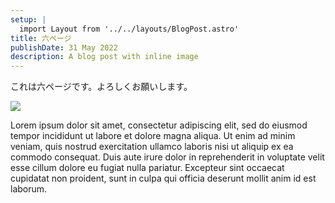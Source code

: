 ```yaml
---
setup: |
  import Layout from '../../layouts/BlogPost.astro'
title: 六ページ
publishDate: 31 May 2022
description: A blog post with inline image
---
```


これは六ページです。よろしくお願いします。

![](http://shlib.hendry.id/img/7e5/napping.jpg)

Lorem ipsum dolor sit amet, consectetur adipiscing elit, sed do eiusmod tempor incididunt ut labore et dolore magna aliqua. Ut enim ad minim veniam, quis nostrud exercitation ullamco laboris nisi ut aliquip ex ea commodo consequat. Duis aute irure dolor in reprehenderit in voluptate velit esse cillum dolore eu fugiat nulla pariatur. Excepteur sint occaecat cupidatat non proident, sunt in culpa qui officia deserunt mollit anim id est laborum.